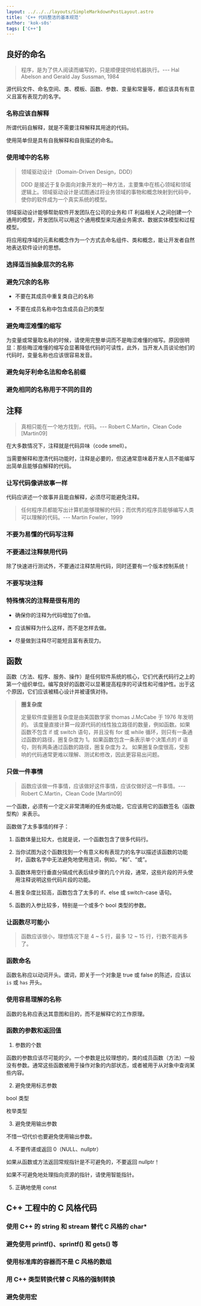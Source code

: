 ```yaml
---
layout: ../../../layouts/SimpleMarkdownPostLayout.astro
title: 'C++ 代码整洁的基本规范'
author: 'kok-s0s'
tags: ['C++']
---
```


## 良好的命名

> 程序，是为了供人阅读而编写的，只是顺便提供给机器执行。--- Hal Abelson and Gerald Jay Sussman, 1984

源代码文件、命名空间、类、模板、函数、参数、变量和常量等，都应该具有有意义且富有表现力的名字。

### 名称应该自解释

所谓代码自解释，就是不需要注释解释其用途的代码。

使用简单但是具有自我解释和自我描述的命名。

### 使用域中的名称

> 领域驱动设计（Domain-Driven Design，DDD）
>
> DDD 是接近于复杂面向对象开发的一种方法，主要集中在核心领域和领域逻辑上。领域驱动设计是试图通过将业务领域的事物和概念映射到代码中，使你的软件成为一个真实系统的模型。

领域驱动设计能够帮助软件开发团队在公司的业务和 IT 利益相关人之间创建一个通用的模型，开发团队可以用这个通用模型来沟通业务需求、数据实体模型和过程模型。

将应用程序域的元素和概念作为一个方式去命名组件、类和概念，能让开发者自然地表达软件设计的思想。

### 选择适当抽象层次的名称

### 避免冗余的名称

- 不要在其成员中重复类自己的名称

- 不要在成员名称中包含成员自己的类型

### 避免晦涩难懂的缩写

为变量或常量取名称的时候，请使用完整单词而不是晦涩难懂的缩写。原因很明显：那些晦涩难懂的缩写会显著降低代码的可读性，此外，当开发人员谈论他们的代码时，变量名称也应该很容易发音。

### 避免匈牙利命名法和命名前缀

### 避免相同的名称用于不同的目的

## 注释

> 真相只能在一个地方找到，代码。--- Robert C.Martin，Clean Code [Martin09]

在大多数情况下，注释就是代码异味（code smell）。

当需要解释和澄清代码功能时，注释是必要的，但这通常意味着开发人员不能编写出简单且能够自解释的代码。

### 让写代码像讲故事一样

代码应讲述一个故事并且能自解释，必须尽可能避免注释。

> 任何程序员都能写出计算机能够理解的代码；而优秀的程序员能够编写人类可以理解的代码。--- Martin Fowler，1999

### 不要为易懂的代码写注释

### 不要通过注释禁用代码

除了快速进行测试外，不要通过注释禁用代码，同时还要有一个版本控制系统！

### 不要写块注释

### 特殊情况的注释是很有用的

- 确保你的注释为代码增加了价值。

- 应该解释为什么这样，而不是怎样去做。

- 尽量做到注释尽可能短且富有表现力。

## 函数

函数（方法、程序、服务、操作）是任何软件系统的核心，它们代表代码行之上的第一个组织单位。编写良好的函数可以显著提高程序的可读性和可维护性。出于这个原因，它们应该被精心设计并被谨慎对待。

> **圈复杂度**
>
> 定量软件度量圈复杂度是由美国数学家 thomas J.McCabe 于 1976 年发明的。
> 该度量直接计算一段源代码的线性独立路径的数量，例如函数。如果函数不包含 if 或 switch 语句，并且没有 for 或 while 循环，则只有一条通过函数的路径，圈复杂度为 1。如果函数包含一条表示单个决策点的 if 语句，则有两条通过函数的路径，圈复杂度为 2。
> 如果圈复杂度很高，受影响的代码通常更难以理解、测试和修改，因此更容易出问题。

### 只做一件事情

> 函数应该做一件事情，应该做好这件事情，应该仅做好这一件事情。--- Robert C.Martin，Clean Code [Martin09]

一个函数，必须有一个定义非常清晰的任务或功能，它应该用它的函数签名（函数型构）来表示。

函数做了太多事情的样子：

1. 函数体量比较大，也就是说，一个函数包含了很多代码行。

2. 当你试图为这个函数找到一个有意义和有表现力的名字以描述该函数的功能时，函数名字中无法避免地使用连词，例如，“和”、“或”。

3. 函数体用空行垂直分隔成代表后续步骤的几个片段，通常，这些片段的开头使用注释说明这些代码片段的功能。

4. 圈复杂度比较高，函数包含了太多的 if、else 或 switch-case 语句。

5. 函数的入参比较多，特别是一个或多个 bool 类型的参数。

### 让函数尽可能小

> 函数应该很小，理想情况下是 4 ~ 5 行，最多 12 ~ 15 行，行数不能再多了。

### 函数命名

函数名称应以动词开头。谓词，即关于一个对象是 true 或 false 的陈述，应该以 `is` 或 `has` 开头。

### 使用容易理解的名称

函数的名称应表达其意图和目的，而不是解释它的工作原理。

### 函数的参数和返回值

1. 参数的个数

函数的参数应该尽可能的少。一个参数是比较理想的，类的成员函数（方法）一般没有参数。通常这些函数被用于操作对象的内部状态，或者被用于从对象中查询某些内容。

2. 避免使用标志参数

bool 类型

枚举类型

3. 避免使用输出参数

不惜一切代价也要避免使用输出参数。

4. 不要传递或返回 0（NULL、nullptr）

如果从函数或方法返回常规指针是不可避免的，不要返回 nullptr！

如果不可避免地处理指向资源的指针，请使用智能指针。

5. 正确地使用 const

## C++ 工程中的 C 风格代码

### 使用 C++ 的 string 和 stream 替代 C 风格的 char\*

### 避免使用 printf()、sprintf() 和 gets() 等

### 使用标准库的容器而不是 C 风格的数组

### 用 C++ 类型转换代替 C 风格的强制转换

### 避免使用宏
